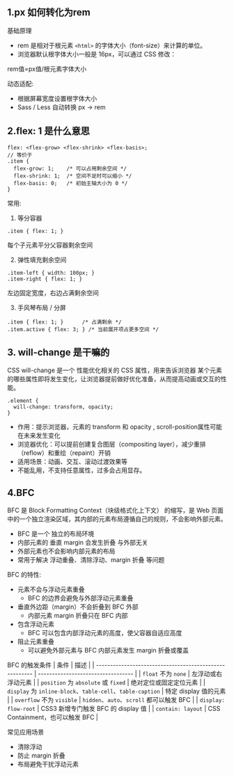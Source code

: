 
## 1.px 如何转化为rem

<Collapse>

基础原理
- rem 是相对于根元素 `<html>` 的字体大小（font-size）来计算的单位。
- 浏览器默认根字体大小一般是 16px，可以通过 CSS 修改：

rem值=px值​/根元素字体大小

动态适配:
- 根据屏幕宽度设置根字体大小
- Sass / Less 自动转换 px -> rem

</Collapse>


## 2.flex: 1  是什么意思

<Collapse>

```
flex: <flex-grow> <flex-shrink> <flex-basis>;
// 等价于
.item {
  flex-grow: 1;    /* 可以占用剩余空间 */
  flex-shrink: 1;  /* 空间不足时可以缩小 */
  flex-basis: 0;   /* 初始主轴大小为 0 */
}

```

常用:

1. 等分容器
```
.item { flex: 1; }
```
每个子元素平分父容器剩余空间

2. 弹性填充剩余空间
```
.item-left { width: 100px; }
.item-right { flex: 1; }
```
左边固定宽度，右边占满剩余空间

3. 手风琴布局 / 分屏
```
.item { flex: 1; }      /* 占满剩余 */
.item.active { flex: 3; } /* 当前展开项占更多空间 */
```

</Collapse>


## 3. will-change 是干嘛的

<Collapse>

CSS will-change 是一个 性能优化相关的 CSS 属性，用来告诉浏览器 某个元素的哪些属性即将发生变化，让浏览器提前做好优化准备，从而提高动画或交互的性能。

```
.element {
  will-change: transform, opacity;
}
```

- 作用：提示浏览器，元素的 transform 和 opacity , scroll-position属性可能在未来发生变化
- 浏览器优化：可以提前创建复合图层（compositing layer），减少重排（reflow）和重绘（repaint）开销
- 适用场景：动画、交互、滚动过渡效果等
- 不能乱用，不支持任意属性，过多会占用显存。

</Collapse>


## 4.BFC

<Collapse>

BFC 是 Block Formatting Context（块级格式化上下文） 的缩写，是 Web 页面中的一个独立渲染区域，其内部的元素布局遵循自己的规则，不会影响外部元素。

- BFC 是一个 独立的布局环境
- 内部元素的 垂直 margin 会发生折叠 与外部无关
- 外部元素也不会影响内部元素的布局
- 常用于解决 浮动重叠、清除浮动、margin 折叠 等问题


BFC 的特性: 

- 元素不会与浮动元素重叠
  - BFC 的边界会避免与外部浮动元素重叠
- 垂直外边距（margin）不会折叠到 BFC 外部
  - 内部元素 margin 折叠只在 BFC 内部
- 包含浮动元素
  - BFC 可以包含内部浮动元素的高度，使父容器自适应高度
- 阻止元素重叠
  - 可以避免外部元素与 BFC 内部元素发生 margin 折叠或覆盖

BFC 的触发条件 
| 条件                                                      | 描述                                 |
| ------------------------------------------------------- | ---------------------------------- |
| `float` 不为 `none`                                       | 左浮动或右浮动元素                          |
| `position` 为 `absolute` 或 `fixed`                       | 绝对定位或固定定位元素                        |
| `display` 为 `inline-block`、`table-cell`、`table-caption` | 特定 display 值的元素                    |
| `overflow` 不为 `visible`                                 | `hidden`、`auto`、`scroll` 都可以触发 BFC |
| `display: flow-root`                                    | CSS3 新增专门触发 BFC 的 display 值        |
| `contain: layout`                                       | CSS Containment，也可以触发 BFC          |


常见应用场景
- 清除浮动
- 防止 margin 折叠
- 布局避免干扰浮动元素

</Collapse>
